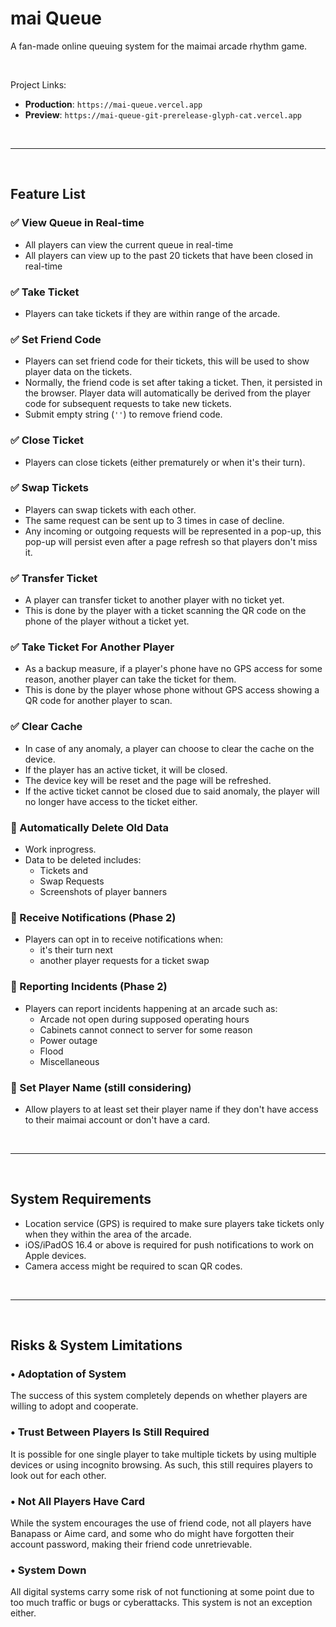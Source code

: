 # mai Queue

A fan-made online queuing system for the maimai arcade rhythm game.

<br/>

Project Links:
* **Production**: `https://mai-queue.vercel.app`
* **Preview**: `https://mai-queue-git-prerelease-glyph-cat.vercel.app`

<br/><hr/><br/>

## Feature List

### ✅ View Queue in Real-time
* All players can view the current queue in real-time
* All players can view up to the past 20 tickets that have been closed in real-time

### ✅ Take Ticket
* Players can take tickets if they are within range of the arcade.

### ✅ Set Friend Code
* Players can set friend code for their tickets, this will be used to show player data on the tickets.
* Normally, the friend code is set after taking a ticket. Then, it persisted in the browser. Player data will automatically be derived from the player code for subsequent requests to take new tickets.
* Submit empty string (`''`) to remove friend code.

### ✅ Close Ticket
* Players can close tickets (either prematurely or when it's their turn).

### ✅ Swap Tickets
* Players can swap tickets with each other.
* The same request can be sent up to 3 times in case of decline.
* Any incoming or outgoing requests will be represented in a pop-up, this pop-up will persist even after a page refresh so that players don't miss it.

### ✅ Transfer Ticket
* A player can transfer ticket to another player with no ticket yet.
* This is done by the player with a ticket scanning the QR code on the phone of the player without a ticket yet.

### ✅ Take Ticket For Another Player
* As a backup measure, if a player's phone have no GPS access for some reason, another player can take the ticket for them.
* This is done by the player whose phone without GPS access showing a QR code for another player to scan.

### ✅ Clear Cache
* In case of any anomaly, a player can choose to clear the cache on the device.
* If the player has an active ticket, it will be closed.
* The device key will be reset and the page will be refreshed.
* If the active ticket cannot be closed due to said anomaly, the player will no longer have access to the ticket either.

### 🚧 Automatically Delete Old Data
* Work inprogress.
* Data to be deleted includes:
  * Tickets and 
  * Swap Requests
  * Screenshots of player banners

### 🚧 Receive Notifications (Phase 2)
* Players can opt in to receive notifications when:
  * it's their turn next
  * another player requests for a ticket swap

### 🚧 Reporting Incidents (Phase 2)
* Players can report incidents happening at an arcade such as:
  * Arcade not open during supposed operating hours
  * Cabinets cannot connect to server for some reason
  * Power outage
  * Flood
  * Miscellaneous

### 🚧 Set Player Name (still considering)
* Allow players to at least set their player name if they don't have access to their maimai account or don't have a card.

<br/><hr/><br/>

## System Requirements
* Location service (GPS) is required to make sure players take tickets only when they within the area of the arcade.
* iOS/iPadOS 16.4 or above is required for push notifications to work on Apple devices.
* Camera access might be required to scan QR codes.

<br/><hr/><br/>

## Risks & System Limitations

### • Adoptation of System
The success of this system completely depends on whether players are willing to adopt and cooperate.

### • Trust Between Players Is Still Required
It is possible for one single player to take multiple tickets by using multiple devices or using incognito browsing. As such, this still requires players to look out for each other.

### • Not All Players Have Card
While the system encourages the use of friend code, not all players have Banapass or Aime card, and some who do might have forgotten their account password, making their friend code unretrievable.

### • System Down
All digital systems carry some risk of not functioning at some point due to too much traffic or bugs or cyberattacks. This system is not an exception either.

<br/>
